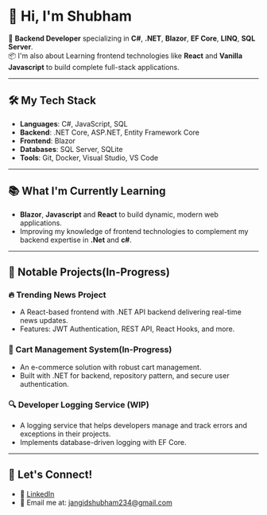 # 👋 Hi, I'm Shubham

🚀 **Backend Developer** specializing in **C#**, **.NET**, **Blazor**, **EF Core**, **LINQ**, **SQL Server**.  
📦 I'm also about Learning frontend technologies like **React** and **Vanilla Javascript** to build complete full-stack applications.

---

## 🛠️ My Tech Stack
- **Languages**: C#, JavaScript, SQL
- **Backend**: .NET Core, ASP.NET, Entity Framework Core
- **Frontend**: Blazor
- **Databases**: SQL Server, SQLite
- **Tools**: Git, Docker, Visual Studio, VS Code

---

## 📚 What I'm Currently Learning
- **Blazor**, **Javascript** and **React** to build dynamic, modern web applications.
- Improving my knowledge of frontend technologies to complement my backend expertise in **.Net** and **c#**.

---

## 📂 Notable Projects(In-Progress)
### 🔥 Trending News Project
- A React-based frontend with .NET API backend delivering real-time news updates.
- Features: JWT Authentication, REST API, React Hooks, and more.

### 🛒 Cart Management System(In-Progress)
- An e-commerce solution with robust cart management.
- Built with .NET for backend, repository pattern, and secure user authentication.

### 🔍 Developer Logging Service (WIP)
- A logging service that helps developers manage and track errors and exceptions in their projects.
- Implements database-driven logging with EF Core.

---

## 💬 Let's Connect!
- 💼 [LinkedIn]([https://www.linkedin.com/in/yourprofile](https://www.linkedin.com/in/shubham-jangid-037559208/))
- 📧 Email me at: jangidshubham234@gmail.com
